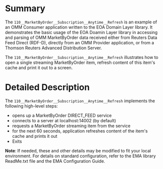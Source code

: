 Summary
=======


The `110__MarketByOrder__Subscription__Anytime__Refresh` is an example of an OMM Consumer
application written to the EOA Domain Layer library. It demonstrates the basic usage
of the EOA Doamin Layer library in accessing and parsing of OMM MarketByOrder data
received either from Reuters Data Feed Direct (RDF-D), directly from an OMM Provider
application, or from a Thomson Reuters Advanced Distribution Server.

The `110__MarketByOrder__Subscription__Anytime__Refresh` illustrates how to open a single
streaming MarketByOrder item, refresh content of this item's cache and print it out to a screen.

Detailed Description
====================

The `110__MarketByOrder__Subscription__Anytime__Refresh` implements the following high-level
steps:

+ opens up a MarketByOrder DIRECT_FEED service
+ connects to a server at localhost:14002 (by default)
+ requests a MarketByOrder streaming item from the service
+ for the next 60 seconds, application refreshes content of the item's cache and prints it out
+ Exits

**Note**: If needed, these and other details may be modified to fit your local  environment. For details on standard configuration, refer to the EMA library ReadMe.txt file and the EMA Configuration Guide.
